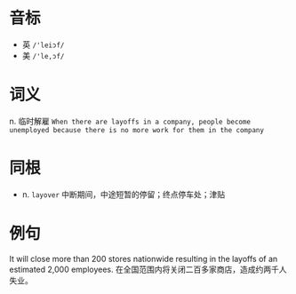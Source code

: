 # 音标

- 英 `/'leiɔf/`
- 美 `/'le,ɔf/`

# 词义

n. 临时解雇
`When there are layoffs in a company, people become unemployed because there is no more work for them in the company`

# 同根

- n. `layover` 中断期间，中途短暂的停留；终点停车处；津贴

# 例句

It will close more than 200 stores nationwide resulting in the layoffs of an estimated 2,000 employees.
在全国范围内将关闭二百多家商店，造成约两千人失业。



